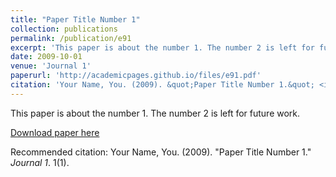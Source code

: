 ```yaml
---
title: "Paper Title Number 1"
collection: publications
permalink: /publication/e91
excerpt: 'This paper is about the number 1. The number 2 is left for future work.'
date: 2009-10-01
venue: 'Journal 1'
paperurl: 'http://academicpages.github.io/files/e91.pdf'
citation: 'Your Name, You. (2009). &quot;Paper Title Number 1.&quot; <i>Journal 1</i>. 1(1).'
---
```

This paper is about the number 1. The number 2 is left for future work.

[Download paper here](http://academicpages.github.io/files/e91.pdf)

Recommended citation: Your Name, You. (2009). "Paper Title Number 1." <i>Journal 1</i>. 1(1).
